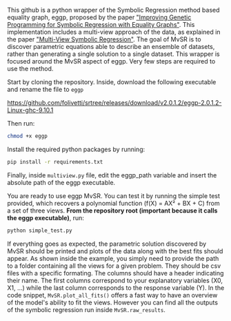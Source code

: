 This github is a python wrapper of the Symbolic Regression method based equality graph, eggp, proposed by the paper ["Improving Genetic Programming for Symbolic Regression with Equality Graphs"](https://arxiv.org/abs/2501.17848). This implementation includes a multi-view approach of the data, as explained in the paper ["Multi-View Symbolic Regression"](https://arxiv.org/abs/2402.04298). The goal of MvSR is to discover parametric equations able to describe an ensemble of datasets, rather than generating a single solution to a single dataset. This wrapper is focused around the MvSR aspect of eggp. Very few steps are required to use the method.


Start by cloning the repository. Inside, download the following executable and rename the file to ```eggp```


https://github.com/folivetti/srtree/releases/download/v2.0.1.2/eggp-2.0.1.2-Linux-ghc-9.10.1

Then run:
```sh
chmod +x eggp
```


Install the required python packages by running:

```sh
pip install -r requirements.txt
```

Finally, inside ```multiview.py``` file, edit the eggp_path variable and insert the absolute path of the eggp executable.


You are ready to use eggp MvSR. 
You can test it by running the simple test provided, which recovers a polynomial function (f(X) = AX² + BX + C) from a set of three views. **From the repository root (important because it calls the eggp executable)**, run:


```sh
python simple_test.py
```

If everything goes as expected, the parametric solution discovered by MvSR should be printed and plots of the data along with the best fits should appear. 
As shown inside the example, you simply need to provide the path to a folder containing all the views for a given problem. They should be csv files with a specific formating. The columns should have a header indicating their name. The first columns correspond to your explanatory variables (X0, X1, ...) while the last column corresponds to the response variable (Y). In the code snippet, ```MvSR.plot_all_fits()``` offers a fast way to have an overview of the model's ability to fit the views. However you can find all the outputs of the symbolic regression run inside `MvSR.raw_results`.

